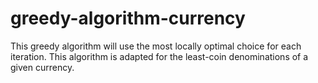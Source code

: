 # greedy-algorithm-currency
This greedy algorithm will use the most locally optimal choice for each iteration. This algorithm is adapted for the least-coin denominations of a given currency.
